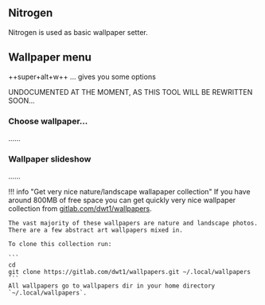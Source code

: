 <div class="gal1">
    <a href="../../img/wallpapers.jpg" title="Wallpapers"><img src="../../img/wallpapers.jpg" alt="" /></a>
</div>


## Nitrogen
Nitrogen is used as basic wallpaper setter.






## Wallpaper menu
++super+alt+w++ ... gives you some options

UNDOCUMENTED AT THE MOMENT, AS THIS TOOL WILL BE REWRITTEN SOON...

### Choose wallpaper...
......

### Wallpaper slideshow
......








!!! info "Get very nice nature/landscape wallapaper collection"
    If you have around 800MB of free space you can get quickly very nice wallpaper collection from [gitlab.com/dwt1/wallpapers](https://gitlab.com/dwt1/wallpapers).
    
    The vast majority of these wallpapers are nature and landscape photos. There are a few abstract art wallpapers mixed in.

    To clone this collection run:

    ```
    cd
    git clone https://gitlab.com/dwt1/wallpapers.git ~/.local/wallpapers
    ```
    All wallpapers go to wallpapers dir in your home directory `~/.local/wallpapers`.
